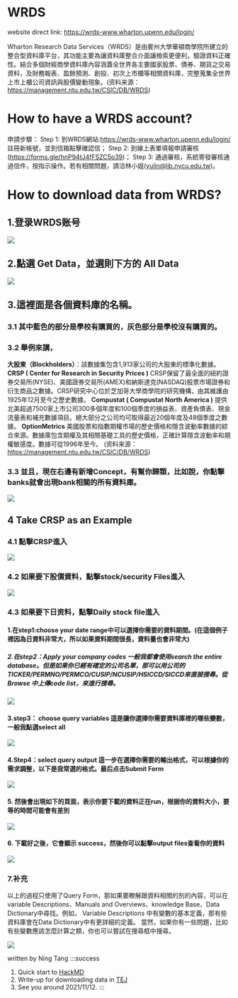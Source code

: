 
# WRDS
website direct link:
https://wrds-www.wharton.upenn.edu/login/

Wharton Research Data Services（WRDS）是由賓州大學華頓商學院所建立的整合型資料庫平台，其功能主要為讓資料庫整合介面讓檢索更便利，驗證資料正確性。結合多個財經商學資料庫內容涵蓋全世界各主要國家股票、債券、期貨之交易資料，及財務報表、盈餘預測、創投、初次上市櫃等相關資料庫，完整蒐集全世界上市上櫃公司資訊與股價變動現象。(资料来源：https://management.ntu.edu.tw/CSIC/DB/WRDS)

# How to have a WRDS account?
申請步驟：
Step 1: 到WRDS網站:https://wrds-www.wharton.upenn.edu/login/ 註冊新帳號，並到信箱點擊確認信；
Step 2: 到線上表單填報申請審核(https://forms.gle/hnP94tJ4fFSZC5o39)；
Step 3: 通過審核，系統寄發審核通過信件，按指示操作。若有相關問題，請洽林小姐(yulin@lib.nycu.edu.tw)。



# How to download data from WRDS?
## 1.登录WRDS账号
![](https://i.imgur.com/k7AA9WO.png)
## 2.點選 Get Data，並選則下方的 All Data 
![](https://i.imgur.com/11U2Bwk.png)
## 3.這裡面是各個資料庫的名稱。
### 3.1 其中藍色的部分是學校有購買的，灰色部分是學校沒有購買的。
### 3.2 舉例來講，
**大股東（Blockholders）**：該數據集包含1,913家公司的大股東的標準化數據。
**CRSP ( Center for Research in Security Prices )** CRSP保留了最全面的紐約證券交易所(NYSE)、美國證券交易所(AMEX)和納斯達克(NASDAQ)股票市場證券和衍生商品之數據。CRSP研究中心位於芝加哥大學商學院的研究機構，由其維護由1925年12月至今之歷史數據。
**Compustat ( Compustat North America )**
提供北美超過7500家上市公司300多個年度和100個季度的損益表、資產負債表、現金流量表和補充數據項目。絕大部分之公司均可取得最近20個年度及48個季度之數據。
**OptionMetrics**
美國股票和指數期權市場的歷史價格和隱含波動率數據的綜合來源。數據庫包含期權及其相關基礎工具的歷史價格，正確計算隱含波動率和期權敏感度。數據可從1996年至今。
(资料来源：https://management.ntu.edu.tw/CSIC/DB/WRDS)

### 3.3 並且，現在右邊有新增Concept，有幫你歸類，比如說，你點擊banks就會出現bank相關的所有資料庫。
![](https://i.imgur.com/tc2UZag.png)

## 4 Take CRSP as an Example
### 4.1 點擊CRSP進入 
![](https://i.imgur.com/jnoqIkf.png)
### 4.2 如果要下股價資料，點擊stock/security Files進入
![](https://i.imgur.com/4M1xIhE.png)
### 4.3 如果要下日资料，點擊Daily stock file進入

#### 1.在step1:choose your date range中可以選擇你需要的資料期間。(在這個例子裡因為日資料非常大，所以如果資料期間很長，資料量也會非常大) 
 
##### 2.在step2：Apply your company codes 一般我都會使用search the entire database。但是如果你已經有確定的公司名單，那可以用公司的TICKER/PERMNO/PERMCO/CUSIP/NCUSIP/HSICCD/SICCD來直接搜尋。從Browse 中上傳code list，來進行搜尋。
![](https://i.imgur.com/ph0v1Lc.png)

#### 3.step3： choose query variables 這是讓你選擇你需要資料庫裡的哪些變數，一般我點選select all
![](https://i.imgur.com/saJ6N42.png)

#### 4.Step4：select query output 這一步在選擇你需要的輸出格式，可以根據你的需求調整，以下是我常選的格式。最后点击Submit Form
![](https://i.imgur.com/LnIuPvD.png)

#### 5. 然後會出現如下的頁面，表示你要下載的資料正在run，根据你的資料大小，要等的時間可能會有差別
![](https://i.imgur.com/FDeTWab.png)

#### 6. 下載好之後，它會顯示 success，然後你可以點擊output files查看你的資料
![](https://i.imgur.com/CWI4f1p.png)

###  7.补充
以上的過程只使用了Query Form，那如果要瞭解跟資料相關的別的內容，可以在variable Descriptions、Manuals and Overviews、knowledge Base、Data Dictionary中尋找。例如， Variable Descriptions 中有變數的基本定義，那有些資料庫會在Data Dictionary中有更詳細的定義。
 當然，如果你有一些問題，比如有些變數應該怎麼計算之類，你也可以嘗試在搜尋框中搜尋。

![](https://i.imgur.com/ZhqJy9S.png)

written by Ning Tang
:::success
1. Quick start to [HackMD](https://hackmd.io/8nPFj8X7Rc2UhkhfjYAbkw)
2. Write-up for downloading data in [TEJ](https://hackmd.io/LfakJmiPQCauy48zAx71xw)
3. See you around 2021/11/12. 
:::







